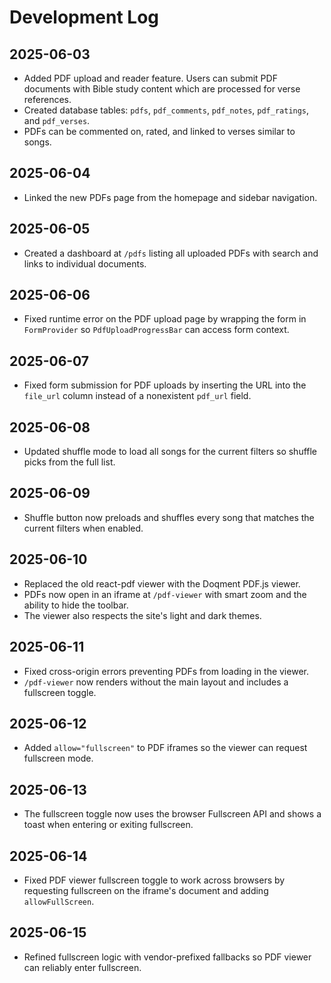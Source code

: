 # Development Log

## 2025-06-03
- Added PDF upload and reader feature. Users can submit PDF documents with Bible study content which are processed for verse references.
- Created database tables: `pdfs`, `pdf_comments`, `pdf_notes`, `pdf_ratings`, and `pdf_verses`.
- PDFs can be commented on, rated, and linked to verses similar to songs.

## 2025-06-04
- Linked the new PDFs page from the homepage and sidebar navigation.

## 2025-06-05
- Created a dashboard at `/pdfs` listing all uploaded PDFs with search and links to individual documents.

## 2025-06-06
- Fixed runtime error on the PDF upload page by wrapping the form in `FormProvider` so `PdfUploadProgressBar` can access form context.
## 2025-06-07
- Fixed form submission for PDF uploads by inserting the URL into the `file_url` column instead of a nonexistent `pdf_url` field.

## 2025-06-08
- Updated shuffle mode to load all songs for the current filters so shuffle picks from the full list.

## 2025-06-09
- Shuffle button now preloads and shuffles every song that matches the current filters when enabled.

## 2025-06-10
- Replaced the old react-pdf viewer with the Doqment PDF.js viewer.
- PDFs now open in an iframe at `/pdf-viewer` with smart zoom and the ability to hide the toolbar.
- The viewer also respects the site's light and dark themes.

## 2025-06-11
- Fixed cross-origin errors preventing PDFs from loading in the viewer.
- `/pdf-viewer` now renders without the main layout and includes a fullscreen toggle.

## 2025-06-12
- Added `allow="fullscreen"` to PDF iframes so the viewer can request fullscreen mode.

## 2025-06-13
- The fullscreen toggle now uses the browser Fullscreen API and shows a toast when entering or exiting fullscreen.

## 2025-06-14
- Fixed PDF viewer fullscreen toggle to work across browsers by requesting fullscreen on the iframe's document and adding `allowFullScreen`.

## 2025-06-15
- Refined fullscreen logic with vendor-prefixed fallbacks so PDF viewer can reliably enter fullscreen.
